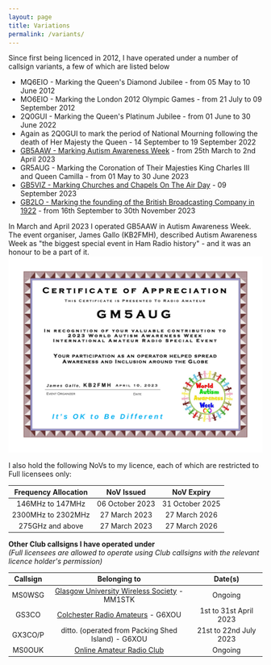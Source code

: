 ```yaml
---
layout: page
title: Variations
permalink: /variants/
---
```


Since first being licenced in 2012, I have operated under a number of callsign variants, a few of which are listed below

- MQ6EIO - Marking the Queen's Diamond Jubilee - from 05 May to 10 June 2012
- MO6EIO - Marking the London 2012 Olympic Games - from 21 July to 09 September 2012
- 2Q0GUI - Marking the Queen's Platinum Jubilee - from 01 June to 30 June 2022
- Again as 2Q0GUI to mark the period of National Mourning following the death of Her Majesty the Queen - 14 September to 19 September 2022
- [GB5AAW - Marking Autism Awareness Week](https://www.qrz.com/db/gb5aaw) - from 25th March to 2nd April 2023
- GR5AUG - Marking the Coronation of Their Majesties King Charles III and Queen Camilla - from 01 May to 30 June 2023
- [GB5VIZ - Marking Churches and Chapels On The Air Day](https://www.qrz.com/db/gb5viz) - 09 September 2023
- [GB2LO - Marking the founding of the British Broadcasting Company in 1922](https://www.qrz.com/db/gb2lo) - from 16th September to 30th November 2023

In March and April 2023 I operated GB5AAW in Autism Awareness Week. The event organiser, James Gallo (KB2FMH), described Autism Awareness Week as "the biggest special event in Ham Radio history" - and it was an honour to be a part of it. 
![Autism Awareness Week Certificate](/images/aaw_cert.png)

I also hold the following NoVs to my licence, each of which are restricted to Full licensees only:

| Frequency Allocation | NoV Issued | NoV Expiry |
| :------------------: | :--------: | :--------: |
| 146MHz to 147MHz | 06 October 2023 | 31 October 2025 |
| 2300MHz to 2302MHz | 27 March 2023 | 27 March 2026 |
| 275GHz and above | 27 March 2023 | 27 March 2026 |

**Other Club callsigns I have operated under**<br>
*(Full licensees are allowed to operate using Club callsigns with the relevant licence holder's permission)*

| Callsign | Belonging to | Date(s) |
| :-----: | :-----: | :-----: |
| MS0WSG | [Glasgow University Wireless Society](https://www.mm0wsg.radio) - MM1STK | Ongoing |
| GS3CO | [Colchester Radio Amateurs](http://www.g3co.uk/) - G6XOU | 1st to 31st April 2023 |
| GX3CO/P | ditto. (operated from Packing Shed Island) - G6XOU | 21st to 22nd July 2023 |
| MS0OUK | [Online Amateur Radio Club](https://www.oarc.uk/) | Ongoing |
